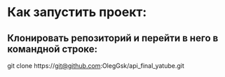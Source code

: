 # Как запустить проект:
## Клонировать репозиторий и перейти в него в командной строке:

git clone https://git@github.com:OlegGsk/api_final_yatube.git

